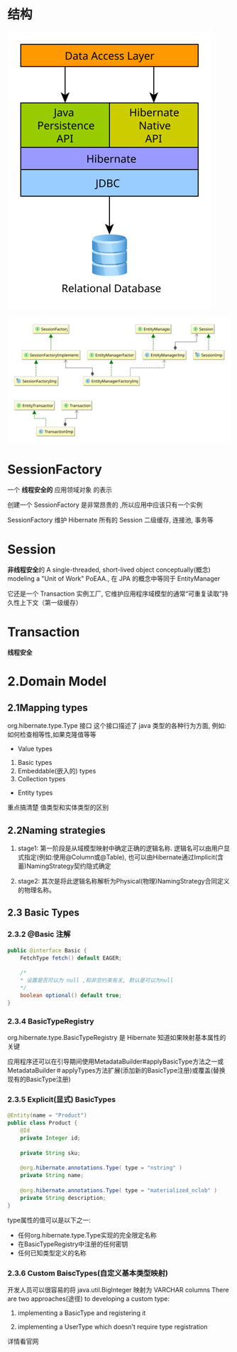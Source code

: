 # 结构
![](/Hibernate/imgs/data_access_layers.svg)

![](/Hibernate/imgs/JPA_Hibernate.svg)

# SessionFactory

一个 **线程安全的** 应用领域对象 的表示

创建一个 SessionFactory 是非常昂贵的 ,所以应用中应该只有一个实例

SessionFactory 维护 Hibernate 所有的 Session 二级缓存, 连接池, 事务等

# Session
**非线程安全**的 A single-threaded, short-lived object conceptually(概念) modeling 
a "Unit of Work" PoEAA., 在 JPA 的概念中等同于 EntityManager

它还是一个 Transaction 实例工厂,  它维护应用程序域模型的通常“可重复读取”持久性上下文（第一级缓存）

# Transaction 
**线程安全**

# 2.Domain Model

## 2.1Mapping types

org.hibernate.type.Type 接口
这个接口描述了 java 类型的各种行为方面, 例如:如何检查相等性,如果克隆值等等

* Value types
 1. Basic types
 2. Embeddable(嵌入的) types
 3. Collection types
* Entity types

重点搞清楚 值类型和实体类型的区别

## 2.2Naming strategies

1. stage1: 
第一阶段是从域模型映射中确定正确的逻辑名称. 逻辑名可以由用户显式指定(例如:使用@Column或@Table),
也可以由Hibernate通过Implicit(含蓄)NamingStrategy契约隐式确定

2. stage2:
其次是将此逻辑名称解析为Physical(物理)NamingStrategy合同定义的物理名称。

## 2.3 Basic Types

### 2.3.2 @Basic 注解
```java
public @interface Basic {
    FetchType fetch() default EAGER;

    /*
    * 设置是否可以为 null ,和非空约束有关, 默认是可以为null
    */
    boolean optional() default true;
}
```
### 2.3.4 BasicTypeRegistry
org.hibernate.type.BasicTypeRegistry 是 Hibernate 知道如果映射基本属性的关键

应用程序还可以在引导期间使用MetadataBuilder#applyBasicType方法之一或
MetadataBuilder＃applyTypes方法扩展(添加新的BasicType注册)或覆盖(替换现有的BasicType注册)

### 2.3.5 Explicit(显式) BasicTypes
```java
@Entity(name = "Product")
public class Product {
	@Id
	private Integer id;

	private String sku;

	@org.hibernate.annotations.Type( type = "nstring" )
	private String name;

	@org.hibernate.annotations.Type( type = "materialized_nclob" )
	private String description;
}
```
type属性的值可以是以下之一:
* 任何org.hibernate.type.Type实现的完全限定名称
* 在BasicTypeRegistry中注册的任何密钥
* 任何已知类型定义的名称

### 2.3.6 Custom BaiscTypes(自定义基本类型映射)
开发人员可以很容易的将 java.util.BigInteger 映射为 VARCHAR columns
There are two approaches(途径) to developing a custom type:
1. implementing a BasicType and registering it

2. implementing a UserType which doesn’t require type registration

详情看官网

